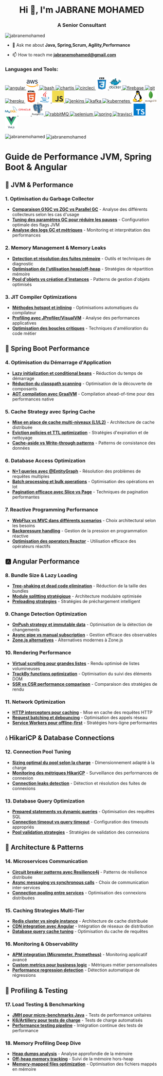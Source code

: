 <h1 align="center">Hi 👋, I'm JABRANE MOHAMED</h1>
<h3 align="center">A Senior Consultant</h3>

<p align="left"> <img src="https://komarev.com/ghpvc/?username=jabranemohamed&label=Profile%20views&color=0e75b6&style=flat" alt="jabranemohamed" /> </p>

- 💬 Ask me about **Java, Spring,Scrum, Agility,Performance**

- 📫 How to reach me **jabranemohamed@gmail.com**

<h3 align="left">Languages and Tools:</h3>
<p align="left"> <a href="https://angular.io" target="_blank" rel="noreferrer"> <img src="https://angular.io/assets/images/logos/angular/angular.svg" alt="angular" width="40" height="40"/> </a> <a href="https://aws.amazon.com" target="_blank" rel="noreferrer"> <img src="https://raw.githubusercontent.com/devicons/devicon/master/icons/amazonwebservices/amazonwebservices-original-wordmark.svg" alt="aws" width="40" height="40"/> </a> <a href="https://www.gnu.org/software/bash/" target="_blank" rel="noreferrer"> <img src="https://www.vectorlogo.zone/logos/gnu_bash/gnu_bash-icon.svg" alt="bash" width="40" height="40"/> </a> <a href="https://www.chartjs.org" target="_blank" rel="noreferrer"> <img src="https://www.chartjs.org/media/logo-title.svg" alt="chartjs" width="40" height="40"/> </a> <a href="https://circleci.com" target="_blank" rel="noreferrer"> <img src="https://www.vectorlogo.zone/logos/circleci/circleci-icon.svg" alt="circleci" width="40" height="40"/> </a> <a href="https://www.w3schools.com/css/" target="_blank" rel="noreferrer"> <img src="https://raw.githubusercontent.com/devicons/devicon/master/icons/css3/css3-original-wordmark.svg" alt="css3" width="40" height="40"/> </a> <a href="https://www.docker.com/" target="_blank" rel="noreferrer"> <img src="https://raw.githubusercontent.com/devicons/devicon/master/icons/docker/docker-original-wordmark.svg" alt="docker" width="40" height="40"/> </a> <a href="https://firebase.google.com/" target="_blank" rel="noreferrer"> <img src="https://www.vectorlogo.zone/logos/firebase/firebase-icon.svg" alt="firebase" width="40" height="40"/> </a> <a href="https://git-scm.com/" target="_blank" rel="noreferrer"> <img src="https://www.vectorlogo.zone/logos/git-scm/git-scm-icon.svg" alt="git" width="40" height="40"/> </a> <a href="https://heroku.com" target="_blank" rel="noreferrer"> <img src="https://www.vectorlogo.zone/logos/heroku/heroku-icon.svg" alt="heroku" width="40" height="40"/> </a> <a href="https://www.w3.org/html/" target="_blank" rel="noreferrer"> <img src="https://raw.githubusercontent.com/devicons/devicon/master/icons/html5/html5-original-wordmark.svg" alt="html5" width="40" height="40"/> </a> <a href="https://www.java.com" target="_blank" rel="noreferrer"> <img src="https://raw.githubusercontent.com/devicons/devicon/master/icons/java/java-original.svg" alt="java" width="40" height="40"/> </a> <a href="https://developer.mozilla.org/en-US/docs/Web/JavaScript" target="_blank" rel="noreferrer"> <img src="https://raw.githubusercontent.com/devicons/devicon/master/icons/javascript/javascript-original.svg" alt="javascript" width="40" height="40"/> </a> <a href="https://www.jenkins.io" target="_blank" rel="noreferrer"> <img src="https://www.vectorlogo.zone/logos/jenkins/jenkins-icon.svg" alt="jenkins" width="40" height="40"/> </a> <a href="https://kafka.apache.org/" target="_blank" rel="noreferrer"> <img src="https://www.vectorlogo.zone/logos/apache_kafka/apache_kafka-icon.svg" alt="kafka" width="40" height="40"/> </a> <a href="https://kubernetes.io" target="_blank" rel="noreferrer"> <img src="https://www.vectorlogo.zone/logos/kubernetes/kubernetes-icon.svg" alt="kubernetes" width="40" height="40"/> </a> <a href="https://www.linux.org/" target="_blank" rel="noreferrer"> <img src="https://raw.githubusercontent.com/devicons/devicon/master/icons/linux/linux-original.svg" alt="linux" width="40" height="40"/> </a> <a href="https://www.mongodb.com/" target="_blank" rel="noreferrer"> <img src="https://raw.githubusercontent.com/devicons/devicon/master/icons/mongodb/mongodb-original-wordmark.svg" alt="mongodb" width="40" height="40"/> </a> <a href="https://www.mysql.com/" target="_blank" rel="noreferrer"> <img src="https://raw.githubusercontent.com/devicons/devicon/master/icons/mysql/mysql-original-wordmark.svg" alt="mysql" width="40" height="40"/> </a> <a href="https://www.oracle.com/" target="_blank" rel="noreferrer"> <img src="https://raw.githubusercontent.com/devicons/devicon/master/icons/oracle/oracle-original.svg" alt="oracle" width="40" height="40"/> </a> <a href="https://www.postgresql.org" target="_blank" rel="noreferrer"> <img src="https://raw.githubusercontent.com/devicons/devicon/master/icons/postgresql/postgresql-original-wordmark.svg" alt="postgresql" width="40" height="40"/> </a> <a href="https://www.rabbitmq.com" target="_blank" rel="noreferrer"> <img src="https://www.vectorlogo.zone/logos/rabbitmq/rabbitmq-icon.svg" alt="rabbitMQ" width="40" height="40"/> </a> <a href="https://www.selenium.dev" target="_blank" rel="noreferrer"> <img src="https://raw.githubusercontent.com/detain/svg-logos/780f25886640cef088af994181646db2f6b1a3f8/svg/selenium-logo.svg" alt="selenium" width="40" height="40"/> </a> <a href="https://spring.io/" target="_blank" rel="noreferrer"> <img src="https://www.vectorlogo.zone/logos/springio/springio-icon.svg" alt="spring" width="40" height="40"/> </a> <a href="https://travis-ci.org" target="_blank" rel="noreferrer"> <img src="https://www.vectorlogo.zone/logos/travis-ci/travis-ci-icon.svg" alt="travisci" width="40" height="40"/> </a> <a href="https://www.typescriptlang.org/" target="_blank" rel="noreferrer"> <img src="https://raw.githubusercontent.com/devicons/devicon/master/icons/typescript/typescript-original.svg" alt="typescript" width="40" height="40"/> </a> <a href="https://vuejs.org/" target="_blank" rel="noreferrer"> <img src="https://raw.githubusercontent.com/devicons/devicon/master/icons/vuejs/vuejs-original-wordmark.svg" alt="vuejs" width="40" height="40"/> </a> </p>

<p><img align="left" src="https://github-readme-stats.vercel.app/api/top-langs?username=jabranemohamed&show_icons=true&locale=en&layout=compact" alt="jabranemohamed" /></p>

<p>&nbsp;<img align="center" src="https://github-readme-stats.vercel.app/api?username=jabranemohamed&show_icons=true&locale=en" alt="jabranemohamed" /></p>

# Guide de Performance JVM, Spring Boot & Angular

## 🚀 JVM & Performance

### 1. Optimisation du Garbage Collector
- **[Comparaison G1GC vs ZGC vs Parallel GC](https://github.com/jabranemohamed/jvm/blob/main/gc-comparison.md)** - Analyse des différents collecteurs selon les cas d'usage
- **[Tuning des paramètres GC pour réduire les pauses](./jvm/gc-tuning.md)** - Configuration optimale des flags JVM
- **[Analyse des logs GC et métriques](./jvm/gc-analysis.md)** - Monitoring et interprétation des performances

### 2. Memory Management & Memory Leaks
- **[Detection et résolution des fuites mémoire](./jvm/memory-leaks.md)** - Outils et techniques de diagnostic
- **[Optimisation de l'utilisation heap/off-heap](./jvm/heap-optimization.md)** - Stratégies de répartition mémoire
- **[Pool d'objets vs création d'instances](./jvm/object-pooling.md)** - Patterns de gestion d'objets optimisés

### 3. JIT Compiler Optimizations
- **[Méthodes hotspot et inlining](./jvm/jit-hotspot.md)** - Optimisations automatiques du compilateur
- **[Profiling avec JProfiler/VisualVM](./jvm/profiling-tools.md)** - Analyse des performances applicatives
- **[Optimisation des boucles critiques](./jvm/loop-optimization.md)** - Techniques d'amélioration du code métier

## 🍃 Spring Boot Performance

### 4. Optimisation du Démarrage d'Application
- **[Lazy initialization et conditional beans](./spring-boot/lazy-initialization.md)** - Réduction du temps de démarrage
- **[Réduction du classpath scanning](./spring-boot/classpath-optimization.md)** - Optimisation de la découverte de composants  
- **[AOT compilation avec GraalVM](./spring-boot/graalvm-aot.md)** - Compilation ahead-of-time pour des performances native

### 5. Cache Strategy avec Spring Cache
- **[Mise en place de cache multi-niveaux (L1/L2)](./spring-boot/cache-multi-tier.md)** - Architecture de cache distribuée
- **[Eviction policies et TTL optimization](./spring-boot/cache-eviction.md)** - Stratégies d'expiration et de nettoyage
- **[Cache-aside vs Write-through patterns](./spring-boot/cache-patterns.md)** - Patterns de consistance des données

### 6. Database Access Optimization
- **[N+1 queries avec @EntityGraph](./spring-boot/n-plus-one-queries.md)** - Résolution des problèmes de requêtes multiples
- **[Batch processing et bulk operations](./spring-boot/batch-operations.md)** - Optimisation des opérations en lot
- **[Pagination efficace avec Slice vs Page](./spring-boot/pagination-optimization.md)** - Techniques de pagination performantes

### 7. Reactive Programming Performance
- **[WebFlux vs MVC dans différents scenarios](./spring-boot/webflux-vs-mvc.md)** - Choix architectural selon les besoins
- **[Backpressure handling](./spring-boot/backpressure-handling.md)** - Gestion de la pression en programmation réactive
- **[Optimisation des operators Reactor](./spring-boot/reactor-optimization.md)** - Utilisation efficace des opérateurs réactifs

## 🅰️ Angular Performance

### 8. Bundle Size & Lazy Loading
- **[Tree-shaking et dead code elimination](./angular/tree-shaking.md)** - Réduction de la taille des bundles
- **[Module splitting stratégique](./angular/module-splitting.md)** - Architecture modulaire optimisée
- **[Preloading strategies](./angular/preloading-strategies.md)** - Stratégies de préchargement intelligent

### 9. Change Detection Optimization
- **[OnPush strategy et immutable data](./angular/onpush-strategy.md)** - Optimisation de la détection de changements
- **[Async pipe vs manual subscription](./angular/async-pipe-optimization.md)** - Gestion efficace des observables
- **[Zone.js alternatives](./angular/zonejs-alternatives.md)** - Alternatives modernes à Zone.js

### 10. Rendering Performance
- **[Virtual scrolling pour grandes listes](./angular/virtual-scrolling.md)** - Rendu optimisé de listes volumineuses
- **[TrackBy functions optimization](./angular/trackby-optimization.md)** - Optimisation du suivi des éléments DOM
- **[SSR vs CSR performance comparison](./angular/ssr-vs-csr.md)** - Comparaison des stratégies de rendu

### 11. Network Optimization
- **[HTTP interceptors pour caching](./angular/http-caching.md)** - Mise en cache des requêtes HTTP
- **[Request batching et debouncing](./angular/request-optimization.md)** - Optimisation des appels réseau
- **[Service Workers pour offline-first](./angular/service-workers.md)** - Stratégies hors-ligne performantes

## 💧 HikariCP & Database Connections

### 12. Connection Pool Tuning
- **[Sizing optimal du pool selon la charge](./hikaricp/pool-sizing.md)** - Dimensionnement adapté à la charge
- **[Monitoring des métriques HikariCP](./hikaricp/monitoring-metrics.md)** - Surveillance des performances de connexion
- **[Connection leaks detection](./hikaricp/leak-detection.md)** - Détection et résolution des fuites de connexions

### 13. Database Query Optimization
- **[Prepared statements vs dynamic queries](./hikaricp/prepared-statements.md)** - Optimisation des requêtes SQL
- **[Connection timeout vs query timeout](./hikaricp/timeout-configuration.md)** - Configuration des timeouts appropriés
- **[Pool validation strategies](./hikaricp/validation-strategies.md)** - Stratégies de validation des connexions

## 🔄 Architecture & Patterns

### 14. Microservices Communication
- **[Circuit breaker patterns avec Resilience4j](./architecture/circuit-breaker.md)** - Patterns de résilience distribuée
- **[Async messaging vs synchronous calls](./architecture/async-vs-sync.md)** - Choix de communication inter-services
- **[Connection pooling entre services](./architecture/inter-service-pooling.md)** - Optimisation des connexions distribuées

### 15. Caching Strategies Multi-Tier
- **[Redis cluster vs single instance](./architecture/redis-clustering.md)** - Architecture de cache distribuée
- **[CDN integration avec Angular](./architecture/cdn-integration.md)** - Intégration de réseaux de distribution
- **[Database query cache tuning](./architecture/db-query-cache.md)** - Optimisation du cache de requêtes

### 16. Monitoring & Observability
- **[APM integration (Micrometer, Prometheus)](./architecture/apm-integration.md)** - Monitoring applicatif avancé
- **[Custom metrics pour business logic](./architecture/custom-metrics.md)** - Métriques métier personnalisées
- **[Performance regression detection](./architecture/regression-detection.md)** - Détection automatique de régressions

## 🧪 Profiling & Testing

### 17. Load Testing & Benchmarking
- **[JMH pour micro-benchmarks Java](./testing/jmh-benchmarks.md)** - Tests de performance unitaires
- **[K6/Artillery pour tests de charge](./testing/load-testing.md)** - Tests de charge automatisés
- **[Performance testing pipeline](./testing/performance-pipeline.md)** - Intégration continue des tests de performance

### 18. Memory Profiling Deep Dive
- **[Heap dumps analysis](./testing/heap-dumps.md)** - Analyse approfondie de la mémoire
- **[Off-heap memory tracking](./testing/off-heap-tracking.md)** - Suivi de la mémoire hors-heap
- **[Memory-mapped files optimization](./testing/memory-mapped-files.md)** - Optimisation des fichiers mappés en mémoire



